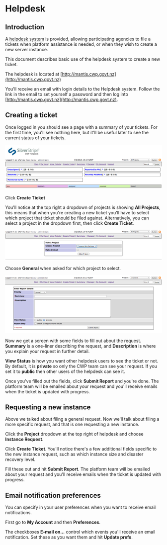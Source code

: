# Helpdesk

## Introduction

A [helpdesk system](http://mantis.cwp.govt.nz) is provided, allowing participating agencies to file a tickets when
platform assistance is needed, or when they wish to create a new server instance.

This document describes basic use of the helpdesk system to create a new ticket.

The helpdesk is located at [http://mantis.cwp.govt.nz](http://mantis.cwp.govt.nz)

You'll receive an email with login details to the Helpdesk system. Follow the link in the email to set yourself a
password and then log into [http://mantis.cwp.govt.nz](http://mantis.cwp.govt.nz).

## Creating a ticket

Once logged in you should see a page with a summary of your tickets. For the first time, you'll see nothing here, but
it'll be useful later to see the current status of your tickets.

![Helpdesk main view](_images/helpdesk-main_screen.jpg)

Click **Create Ticket**

You'll notice at the top right a dropdown of projects is showing **All Projects**, this means that when you're creating
a new ticket you'll have to select which project that ticket should be filed against. Alternatively, you can select a
project in the dropdown first, then click **Create Ticket**.

![Helpdesk select project](_images/helpdesk-select_project.jpg)

Choose **General** when asked for which project to select.

![Helpdesk create ticket](_images/helpdesk-create_ticket.jpg)

Now we get a screen with some fields to fill out about the request. **Summary** is a one-liner describing the request,
and **Description** is where you explain your request in further detail.

**View Status** is how you want other helpdesk users to see the ticket or not. By default, it is **private** so only
the CWP team can see your request. If you set it to **public** then other users of the helpdesk can see it.

Once you've filled out the fields, click **Submit Report** and you're done. The platform team will be emailed about
your request and you'll receive emails when the ticket is updated with progress.

## Requesting a new instance

Above we talked about filing a general request. Now we'll talk about filing a more specific request, and that is one
requesting a new instance.

Click the **Project** dropdown at the top right of helpdesk and choose **Instance Request**.

Click **Create Ticket**. You'll notice there's a few additional fields specific to the new instance request, such as
which instance size and disaster recovery level.

Fill these out and hit **Submit Report**. The platform team will be emailed about your request and you'll receive
emails when the ticket is updated with progress.

## Email notification preferences

You can specify in your user preferences when you want to receive email notifications.

First go to **My Account** and then **Preferences**.

The checkboxes **E-mail on...** control which events you'll receive an email notification. Set these as you want them
and hit **Update prefs**.
